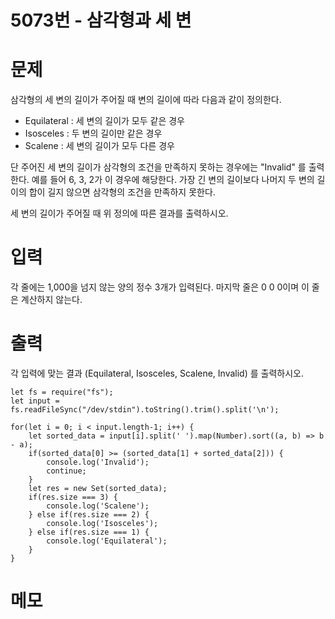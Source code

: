   # 5073번 - 삼각형과 세 변

  # 문제
삼각형의 세 변의 길이가 주어질 때 변의 길이에 따라 다음과 같이 정의한다.

- Equilateral :  세 변의 길이가 모두 같은 경우
- Isosceles : 두 변의 길이만 같은 경우
- Scalene : 세 변의 길이가 모두 다른 경우

단 주어진 세 변의 길이가 삼각형의 조건을 만족하지 못하는 경우에는 "Invalid" 를 출력한다. 예를 들어 6, 3, 2가 이 경우에 해당한다. 가장 긴 변의 길이보다 나머지 두 변의 길이의 합이 길지 않으면 삼각형의 조건을 만족하지 못한다.

세 변의 길이가 주어질 때 위 정의에 따른 결과를 출력하시오.

  # 입력
각 줄에는 1,000을 넘지 않는 양의 정수 3개가 입력된다. 마지막 줄은 0 0 0이며 이 줄은 계산하지 않는다.

  # 출력
각 입력에 맞는 결과 (Equilateral, Isosceles, Scalene, Invalid) 를 출력하시오.
```
let fs = require("fs");
let input = fs.readFileSync("/dev/stdin").toString().trim().split('\n');

for(let i = 0; i < input.length-1; i++) {
    let sorted_data = input[i].split(' ').map(Number).sort((a, b) => b - a);
    if(sorted_data[0] >= (sorted_data[1] + sorted_data[2])) {
        console.log('Invalid');
        continue;
    }
    let res = new Set(sorted_data);
    if(res.size === 3) {
        console.log('Scalene');
    } else if(res.size === 2) {
        console.log('Isosceles');
    } else if(res.size === 1) {
        console.log('Equilateral');
    }
}
```


  # 메모
  
